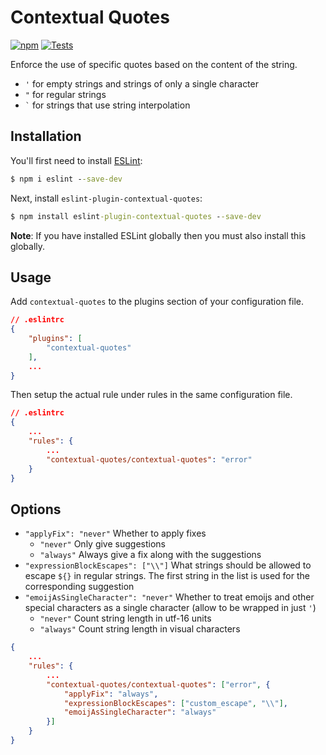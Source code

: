 # Contextual Quotes
[![npm](https://img.shields.io/npm/v/eslint-plugin-contextual-quotes?style=plastic)](https://www.npmjs.com/package/eslint-plugin-contextual-quotes)
[![Tests](https://github.com/ketrab2004/eslint-plugin-contextual-quotes/actions/workflows/node.js.yml/badge.svg)](https://github.com/ketrab2004/eslint-plugin-contextual-quotes/actions/workflows/node.js.yml)

Enforce the use of specific quotes based on the content of the string.

* `'` for empty strings and strings of only a single character
* `"` for regular strings
* `` ` `` for strings that use string interpolation

## Installation
You'll first need to install [ESLint](https://eslint.org/):
```cmd
$ npm i eslint --save-dev
```

Next, install `eslint-plugin-contextual-quotes`:
```cmd
$ npm install eslint-plugin-contextual-quotes --save-dev
```
**Note**: If you have installed ESLint globally then you must also install this globally.

## Usage
Add `contextual-quotes` to the plugins section of your configuration file.
```json
// .eslintrc
{
    "plugins": [
        "contextual-quotes"
    ],
    ...
}
```

Then setup the actual rule under rules in the same configuration file.
```json
// .eslintrc
{
    ...
    "rules": {
        ...
        "contextual-quotes/contextual-quotes": "error"
    }
}
```

## Options
* `"applyFix": "never"` Whether to apply fixes
    * `"never"` Only give suggestions
    * `"always"` Always give a fix along with the suggestions
* `"expressionBlockEscapes": ["\\"]` What strings should be allowed to escape `${}` in regular strings. The first string in the list is used for the corresponding suggestion
* `"emoijAsSingleCharacter": "never"` Whether to treat emoijs and other special characters as a single character (allow to be wrapped in just `'`)
    * `"never"` Count string length in utf-16 units
    * `"always"` Count string length in visual characters

```json
{
    ...
    "rules": {
        ...
        "contextual-quotes/contextual-quotes": ["error", {
            "applyFix": "always",
            "expressionBlockEscapes": ["custom_escape", "\\"],
            "emoijAsSingleCharacter": "always"
        }]
    }
}
```
